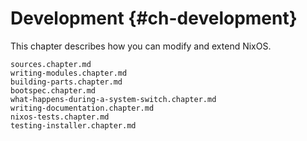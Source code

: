 # Development {#ch-development}

This chapter describes how you can modify and extend NixOS.

```{=include=} chapters
sources.chapter.md
writing-modules.chapter.md
building-parts.chapter.md
bootspec.chapter.md
what-happens-during-a-system-switch.chapter.md
writing-documentation.chapter.md
nixos-tests.chapter.md
testing-installer.chapter.md
```

